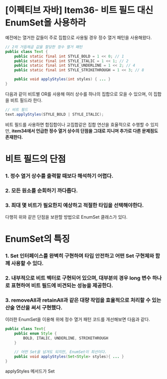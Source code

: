 # [이펙티브 자바] Item36- 비트 필드 대신 EnumSet을 사용하라

예전에는 열거한 값들이 주로 집합으로 사용될 경우 정수 열거 패턴을 사용해왔다.

```java
// 2의 거듭제곱 값을 할당한 정수 열거 패턴
public class Text {
    public static final int STYLE_BOLD = 1 << 0; // 1
    public static final int STYLE_ITALIC = 1 << 1; // 2
    public static final int STYLE_UNDERLINE = 1 << 2; // 4
    public static final int STYLE_STRIKETHROUGH = 1 << 3; // 8

    public void applyStyles(int styles) { ... }
}
```

다음과 같이 비트별 OR를 사용해 여러 상수를 하나의 집합으로 모을 수 있으며, 이 집합을 비트 필드라 한다.

```java
// 비트 필드
text.applyStyles(STYLE_BOLD | STYLE_ITALIC); 
```

비트 필드를 사용하면 합집합이나 교집합같은 집합 연산을 효율적으로 수행할 수 있지만, **item34에서 언급한 정수 열거 상수의 단점을 그대로 지니며 추가로 다른 문제점도 존재한다.**

# 비트 필드의 단점

### 1. 정수 열거 상수를 출력할 때보다 해석하기 어렵다.

### 2. 모든 원소를 순회하기 까다롭다.

### 3. 최대 몇 비트가 필요한지 예상하고 적절한 타입을 선택해야한다.

다행히 위와 같은 단점을 보완할 방법으로 EnumSet 클래스가 있다.

# EnumSet의 특징

### 1. Set 인터페이스를 완벽히 구현하며 타입 안전하고 어떤 Set 구현체와 함께 사용할 수 있다.

### 2. 내부적으로 비트 벡터로 구현되어 있으며, 대부분의 경우 long 변수 하나로 표현하여 비트 필드에 비견되는 성능을 제공한다.

### 3. removeAll과 retainAll과 같은 대량 작업을 효율적으로 처리할 수 있는 산술 연산을 써서 구현했다.

이러한 EnumSet을 이용해 위에 정수 열거 패턴 코드를 개선해보면 다음과 같다.

```java
public class Text{
    public enum Style {
        BOLD, ITALIC, UNDERLINE, STRIKETHROUGH
    }

    // 어떤 Set을 넘겨도 되지만, EnumSet이 최선이다.
    public void applyStyles(Set<Style> styles){ ... }
}
```

applyStyles 메서드가 Set<Style>으로 받는 이유는 인터페이스로 받는게 일반적으로 좋은 습관이기 때문이다. 인터페이스를 받음으로써 클라이언트가 EnumSet이 아닌 다른 Set 구현체를 넘기더라도 처리할 수 있다.

```java
// 클라이언트 코드
text.applyStyles(EnumSet.of(Style.BOLD, Style.ITALIC));
```

EnumSet의 유일한 단점이라면 불변 EnumSet을 만들 수 없다는 것이다. EnumSet을 불변으로 만들기 위해서는 성능에 조금 손해를 보지만 Collections.unmodifiableSet() 메서드를 사용하면 된다.